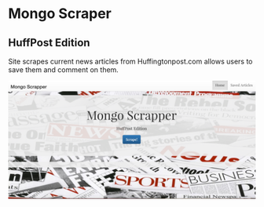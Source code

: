 # Mongo Scraper
## HuffPost Edition

Site scrapes current news articles from Huffingtonpost.com allows users to save them and comment on them.

![Site Image](public/assets/css/mongoScrapper.png)

